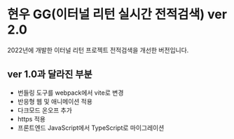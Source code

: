 # 현우 GG(이터널 리턴 실시간 전적검색) ver 2.0

2022년에 개발한 이터널 리턴 프로젝트 전적검색을 개선한 버전입니다.

## ver 1.0과 달라진 부분

- 번들링 도구를 webpack에서 vite로 변경
- 반응형 웹 및 애니메이션 적용
- 다크모드 온오프 추가
- https 적용
- 프론트엔드 JavaScript에서 TypeScript로 마이그레이션
